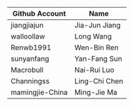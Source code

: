 | Github Account | Name |
|---|---|
| jiangjiajun | Jia-Jun Jiang |
| walloollaw | Long Wang |
| Renwb1991 | Wen-Bin Ren |
| sunyanfang | Yan-Fang Sun |
| Macrobull | Nai-Rui Luo |
| Channingss | Ling-Chi Chen |
| mamingjie-China | Ming-Jie Ma |

